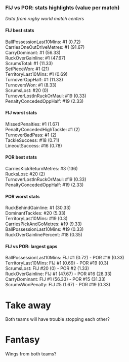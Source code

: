 ### FIJ vs POR: stats highlights (value per match)

_Data from rugby world match centers_

#### FIJ best stats

BallPossessionLast10Mins: #1 (0.72)  
CarriesOneOutDriveMetres: #1 (91.67)  
CarryDominant: #1 (56.33)  
RuckOverGainline: #1 (47.67)  
ScrumsTotal: #1 (11.33)  
SetPieceWon: #1 (21)  
TerritoryLast10Mins: #1 (0.69)  
TurnoverOppHalf: #1 (11.33)  
TurnoversWon: #1 (8.33)  
ScrumsLost: #20 (0)  
TurnoverLostInRuckOrMaul: #19 (0.33)  
PenaltyConcededOppHalf: #19 (2.33)

#### FIJ worst stats

MissedPenalties: #1 (1.67)  
PenaltyConcededHighTackle: #1 (2)  
TurnoverBadPass: #1 (2)  
TackleSuccess: #18 (0.71)  
LineoutSuccess: #16 (0.78)

#### POR best stats

CarriesKickReturnMetres: #3 (136)  
RucksLost: #20 (2)  
TurnoverLostInRuckOrMaul: #19 (0.33)  
PenaltyConcededOppHalf: #19 (2.33)

#### POR worst stats

RuckBehindGainline: #1 (30.33)  
DominantTackles: #20 (5.33)  
TerritoryLast10Mins: #19 (0.3)  
CarriesPickAndGoMetres: #19 (9.33)  
BallPossessionLast10Mins: #19 (0.33)  
RuckOverGainlinePercent: #18 (0.35)

#### FIJ vs POR: largest gaps

BallPossessionLast10Mins: FIJ #1 (0.72) - POR #19 (0.33)  
TerritoryLast10Mins: FIJ #1 (0.69) - POR #19 (0.3)  
ScrumsLost: FIJ #20 (0) - POR #2 (1.33)  
RuckOverGainline: FIJ #1 (47.67) - POR #16 (28.33)  
CarryDominant: FIJ #1 (56.33) - POR #15 (31.33)  
ScrumsWonPenalty: FIJ #5 (1.67) - POR #19 (0.33)

# Take away

Both teams will have trouble stopping each other?

# Fantasy

Wings from both teams?
